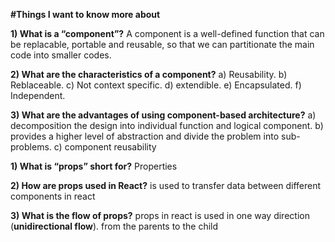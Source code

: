 **#Things I want to know more about**


**1) What is a “component”?**
A component is a well-defined function that can be replacable, portable and reusable, so that we can partitionate the main code into smaller codes.


**2) What are the characteristics of a component?**
a) Reusability.
b) Reblaceable.
c) Not context specific.
d) extendible.
e) Encapsulated.
f) Independent.

**3) What are the advantages of using component-based architecture?**
a) decomposition the design into individual function and logical component.
b) provides a higher level of abstraction and divide the problem into sub-problems.
c) component reusability



**1) What is “props” short for?**
Properties

**2) How are props used in React?**
is used to transfer data between different components in react

**3) What is the flow of props?**
props in react is used in one way direction (**unidirectional flow**). from the parents to the child